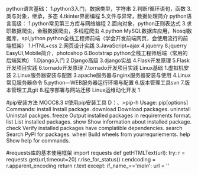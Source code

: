 python语言基础：
 1.python3入门，数据类型，字符串
 2.判断/循环语句，函数
 3.类与对象，继承，多态
 4.tkinter界面编程
 5.文件与异常，数据处理简介
python语言高级：
 1.python常见第三方库与网络编程
 2.面向对象，python正则表达式
 3.求职数据爬虫，金融数据爬虫，多线程爬虫
 4.python MySQL数据库应用，Nosql数据库，spl,jython
python全栈工程师前端（学会开发前端网页，会使用流行的前端框架）
 1.HTNL+css
 2.网页设计实践
 3.JavaScript+ajax
 4.jquerry
 8.jquerry EasyUI,Mobile简介，photoshop
 6.Bootstrap
python全栈工程师后端（常用的后端架构）
 1.Django入门
 2.Django高级
 3.django实战
 4.Flask开发原理
 5.Flask开发项目实践
 6.tornado开发原理
 7.tornado开发项目实践
Linux基础
 1.虚拟机安装
 2.Linux服务器安装与配置
 3.apache服务器与nginx服务器安装与使用
 4.Linux常见服务器命令
 5.python—WEB服务器运行环境与配置
 6.版本管理工具svn
 7.版本管理工具git
 8.程序部署与网站迁移
Linux运维动化开发
 1



#pip安装方法    MOOC8.3
#使用pip安装工具
D：、>pip-h
Usage:
   pip<command>[options]
Commands:
   install           Install package.
   download          Download packages.
   uninstall         Uninstall packges.
   freeze            Output installed packages in requirements format.
   list              List installed packages.
   show              Show information about installed package.
   check             Verify installed packages have complatible dependencies.
   search            Search PyPI for packages.
   wheel             Build wheels from yourrequriements.
   help              Show help for commands.
   
#requests库的基本使用框架
import requests 
def getHTMLText(url):
    try:
    r = requests.get(url,timeout=20)
    r.rise_for_status()
    r.endcoding = r.apparent_encoding
    return r.text
    except:
    if_name_=='_main_':
    url = ''

